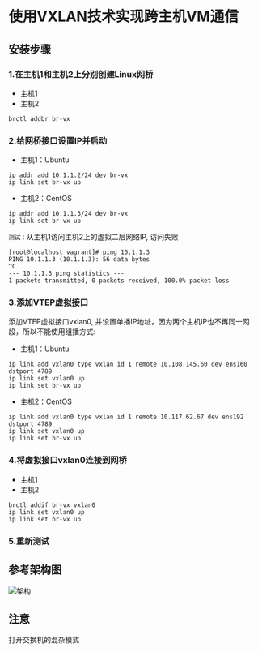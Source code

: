 # 使用VXLAN技术实现跨主机VM通信

## 安装步骤

### 1.在主机1和主机2上分别创建Linux网桥
- 主机1
- 主机2

```shell
brctl addbr br-vx
```

### 2.给网桥接口设置IP并启动

- 主机1：Ubuntu
```shell
ip addr add 10.1.1.2/24 dev br-vx
ip link set br-vx up
```

- 主机2：CentOS
```shell
ip addr add 10.1.1.3/24 dev br-vx
ip link set br-vx up
```

`测试：`从主机1访问主机2上的虚拟二层网络IP, 访问失败
```shell
[root@localhost vagrant]# ping 10.1.1.3
PING 10.1.1.3 (10.1.1.3): 56 data bytes
^C
--- 10.1.1.3 ping statistics ---
1 packets transmitted, 0 packets received, 100.0% packet loss
```

### 3.添加VTEP虚拟接口

添加VTEP虚拟接口vxlan0, 并设置单播IP地址，因为两个主机IP也不再同一网段，所以不能使用组播方式:

- 主机1：Ubuntu
```shell
ip link add vxlan0 type vxlan id 1 remote 10.108.145.60 dev ens160 dstport 4789
ip link set vxlan0 up
ip link set br-vx up
```

- 主机2：CentOS
```shell
ip link add vxlan0 type vxlan id 1 remote 10.117.62.67 dev ens192 dstport 4789
ip link set vxlan0 up
ip link set br-vx up
```


### 4.将虚拟接口vxlan0连接到网桥

- 主机1
- 主机2

```shell
brctl addif br-vx vxlan0
ip link set vxlan0 up
ip link set br-vx up
```

### 5.重新测试


## 参考架构图

![架构](https://ws2.sinaimg.cn/large/006tKfTcgy1fjy5517ktoj31hc0u0n39.jpg)

## 注意

打开交换机的混杂模式
